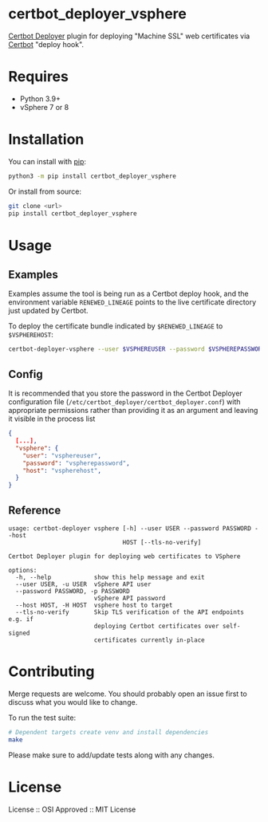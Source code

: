 certbot_deployer_vsphere
===========

[Certbot Deployer] plugin for deploying "Machine SSL" web certificates via [Certbot] "deploy hook".

# Requires

* Python 3.9+
* vSphere 7 or 8

# Installation

You can install with [pip]:

```sh
python3 -m pip install certbot_deployer_vsphere
```

Or install from source:

```sh
git clone <url>
pip install certbot_deployer_vsphere
```

# Usage

## Examples

Examples assume the tool is being run as a Certbot deploy hook, and the environment variable `RENEWED_LINEAGE` points to the live certificate directory just updated by Certbot.

To deploy the certificate bundle indicated by `$RENEWED_LINEAGE` to `$VSPHEREHOST`:

```sh
certbot-deployer-vsphere --user $VSPHEREUSER --password $VSPHEREPASSWORD --host $VSPHEREHOST
```

## Config

It is recommended that you store the password in the Certbot Deployer configuration file (`/etc/certbot_deployer/certbot_deployer.conf`) with appropriate permissions rather than providing it as an argument and leaving it visible in the process list

```json
{
  [...],
  "vsphere": {
    "user": "vsphereuser",
    "password": "vspherepassword",
    "host": "vspherehost",
  }
}
```

## Reference

```
usage: certbot-deployer vsphere [-h] --user USER --password PASSWORD --host
                                HOST [--tls-no-verify]

Certbot Deployer plugin for deploying web certificates to VSphere

options:
  -h, --help            show this help message and exit
  --user USER, -u USER  vSphere API user
  --password PASSWORD, -p PASSWORD
                        vSphere API password
  --host HOST, -H HOST  vsphere host to target
  --tls-no-verify       Skip TLS verification of the API endpoints e.g. if
                        deploying Certbot certificates over self-signed
                        certificates currently in-place
```

# Contributing

Merge requests are welcome. You should probably open an issue first to discuss what you would like to change.

To run the test suite:

```bash
# Dependent targets create venv and install dependencies
make
```

Please make sure to add/update tests along with any changes.

# License

License :: OSI Approved :: MIT License


[Certbot Deployer]: https://github.com/theias/certbot_deployer
[Certbot]: https://certbot.eff.org/
[pip]: https://pip.pypa.io/en/stable/
